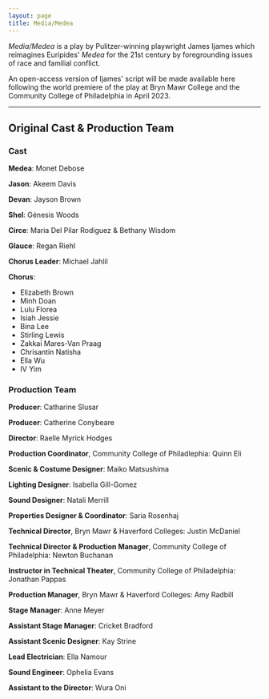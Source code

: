 ```yaml
---
layout: page
title: Media/Medea
---
```


*Media/Medea* is a play by Pulitzer-winning playwright James Ijames which reimagines Euripides' *Medea* for the 21st century by foregrounding issues of race and familial conflict. 

An open-access version of Ijames' script will be made available here following the world premiere of the play at Bryn Mawr College and the Community College of Philadelphia in April 2023. 

---

## Original Cast & Production Team

### Cast
**Medea**:  Monet Debose

**Jason**: Akeem Davis

**Devan**: Jayson Brown

**Shel**: Génesis Woods

**Circe**: Maria Del Pilar Rodiguez & Bethany Wisdom

**Glauce**: Regan Riehl

**Chorus Leader**: Michael Jahlil

**Chorus**:
- Elizabeth Brown
- Minh Doan
- Lulu Florea
- Isiah Jessie
- Bina Lee
- Stirling Lewis
- Zakkai Mares-Van Praag
- Chrisantin Natisha
- Ella Wu
- IV Yim

### Production Team
**Producer**: Catharine Slusar

**Producer**: Catherine Conybeare

**Director**: Raelle Myrick Hodges

**Production Coordinator**, Community College of Philadlephia: Quinn Eli

**Scenic & Costume Designer**: Maiko Matsushima

**Lighting Designer**: Isabella Gill-Gomez

**Sound Designer**: Natali Merrill

**Properties Designer & Coordinator**: Saria Rosenhaj

**Technical Director**, Bryn Mawr & Haverford Colleges: Justin McDaniel

**Technical Director & Production Manager**, Community College of Philadelphia: Newton Buchanan

**Instructor in Technical Theater**, Community College of Philadelphia: Jonathan Pappas

**Production Manager**, Bryn Mawr & Haverford Colleges: Amy Radbill

**Stage Manager**: Anne Meyer

**Assistant Stage Manager**: Cricket Bradford

**Assistant Scenic Designer**: Kay Strine

**Lead Electrician**: Ella Namour

**Sound Engineer**: Ophelia Evans

**Assistant to the Director**: Wura Oni
